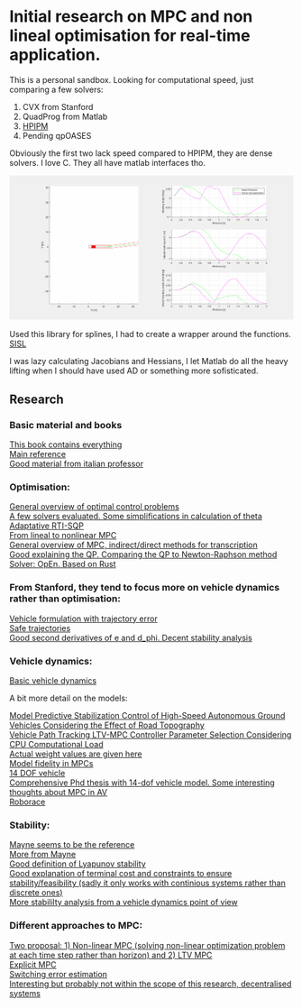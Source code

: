 # Initial research on MPC and non lineal optimisation for real-time application.
This is a personal sandbox. Looking for computational speed, just comparing a few solvers:
1) CVX from Stanford
2) QuadProg from Matlab
3) [HPIPM](https://arxiv.org/abs/2003.02547)
4) Pending qpOASES

Obviously the first two lack speed compared to HPIPM, they are dense solvers. I love C. They all have matlab interfaces tho.


![MPC simulation](testAnimated.gif)

Used this library for splines, I had to create a wrapper around the functions. [SISL](https://github.com/SINTEF-Geometry/SISL)

I was lazy calculating Jacobians and Hessians, I let Matlab do all the heavy lifting when I should have used AD or something more sofisticated.

## Research

### Basic material and books 

[This book contains everything](https://sites.engineering.ucsb.edu/~jbraw/mpc/MPC-book-2nd-edition-2nd-printing.pdf)  
[Main reference](http://www.mpc.berkeley.edu/mpc-course-material)  
[Good material from italian professor](http://cse.lab.imtlucca.it/~bemporad/mpc_course.html)  

### Optimisation:
[General overview of optimal control problems](https://www.stardust2013.eu/Portals/63/Images/Training/OTS%20Repository/OTS-Talk-Topputo.pdf)  
[A few solvers evaluated. Some simplifications in calculation of theta](https://arxiv.org/pdf/1711.07300.pdf)  
[Adaptative RTI-SQP](https://arxiv.org/pdf/1903.04240.pdf)  
[From lineal to nonlinear MPC](https://www.researchgate.net/publication/308737646_From_linear_to_nonlinear_MPC_bridging_the_gap_via_the_real-time_iteration)  
[General overview of MPC, indirect/direct methods for transcription](https://repository.tudelft.nl/islandora/object/uuid:21edac7c-93b5-4140-bc28-663879f63108)  
[Good explaining the QP. Comparing the QP to Newton-Raphson method](https://ecal.berkeley.edu/files/ce191/CH02-QuadraticProgramming.pdf)  
[Solver: OpEn. Based on Rust](https://alphaville.github.io/optimization-engine/)  

### From Stanford, they tend to focus more on vehicle dynamics rather than optimisation:

[Vehicle formulation with trajectory error](https://arxiv.org/pdf/1903.08818.pdf)  
[Safe trajectories](https://www.sciencedirect.com/science/article/abs/pii/S0967066116300831)  
[Good second derivatives of e and d_phi. Decent stability analysis](https://ddl.stanford.edu/sites/g/files/sbiybj9456/f/publications/2012_Thesis_Kritayakirana_Autonomous_Vehicle_Control_at_the_Limits_of_Handling.pdf)  

### Vehicle dynamics:

[Basic vehicle dynamics](http://publications.lib.chalmers.se/records/fulltext/225751/local_225751.pdf)  

A bit more detail on the models:

[Model Predictive Stabilization Control of High-Speed Autonomous Ground Vehicles Considering the Effect of Road Topography](https://www.mdpi.com/2076-3417/8/5/822/pdf)  
[Vehicle Path Tracking LTV-MPC Controller Parameter Selection Considering CPU Computational Load](https://www.researchgate.net/publication/329438678_Vehicle_Path_Tracking_LTV-MPC_Controller_Parameter_Selection_Considering_CPU_Computational_Load)  
[Actual weight values are given here](https://iopscience.iop.org/article/10.1088/1742-6596/783/1/012028)  
[Model fidelity in MPCs](http://www-personal.umich.edu/~tersal/papers/paper30.pdf)  
[14 DOF vehicle](https://documents.pub/document/understanding-the-limitations-of-different-vehicle-models-for-roll-dynamics.html)  
[Comprehensive Phd thesis with 14-dof vehicle model. Some interesting thoughts about MPC in AV](https://www.researchgate.net/publication/335970485_Optimal_Coordination_of_Chassis_Systems_for_Vehicle_Motion_Control)  
[Roborace](https://github.com/TUMFTM/global_racetrajectory_optimization/blob/master/opt_mintime_traj/src/opt_mintime.py)  

### Stability:

[Mayne seems to be the reference](https://www.researchgate.net/publication/262364540_Correspondence_Correction_to_Constrained_model_predictive_control_stability_and_optimality)  
[More from Mayne](https://www.sciencedirect.com/science/article/pii/S0005109899002149)  
[Good definition of Lyapunov stability](https://www.sciencedirect.com/science/article/pii/S2405896316302191)  
[Good explanation of terminal cost and constraints to ensure stability/feasibility (sadly it only works with continious systems rather than discrete ones)](https://d-nb.info/1054135541/34)  
[More stabililty analysis from a vehicle dynamics point of view](https://ddl.stanford.edu/sites/g/files/sbiybj9456/f/publications/2011_Thesis_Beal_Applications_of_Model_Predictive_Control_to_Vehicle_Dynamics_for_Active_Safety_and_Stability.pdf)  


### Different approaches to MPC:
[Two proposal: 1) Non-linear MPC (solving non-linear optimization problem at each time step rather than horizon) and 2) LTV MPC](https://borrelli.me.berkeley.edu/pdfpub/pub-2.pdf)  
[Explicit MPC](https://www.ncbi.nlm.nih.gov/pmc/articles/PMC5849315/)  
[Switching error estimation](https://ieeexplore.ieee.org/document/8695742)  
[Interesting but probably not within the scope of this research, decentralised systems](https://citeseerx.ist.psu.edu/viewdoc/download?doi=10.1.1.328.4059&rep=rep1&type=pdf)  



